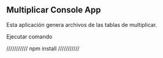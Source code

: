 

## Multiplicar Console App

Esta aplicación genera archivos de las tablas de multiplicar.

Ejecutar comando

///////////
npm install
///////////
